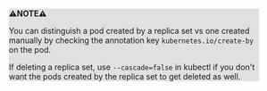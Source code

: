 <div style="margin:2em; background-color: #e0e0e0;">

<strong>⚠️NOTE️️️⚠️</strong>

You can distinguish a pod created by a replica set vs one created manually by checking the annotation key `kubernetes.io/create-by` on the pod.

If deleting a replica set, use `--cascade=false` in kubectl if you don't want the pods created by the replica set to get deleted as well.
</div>

